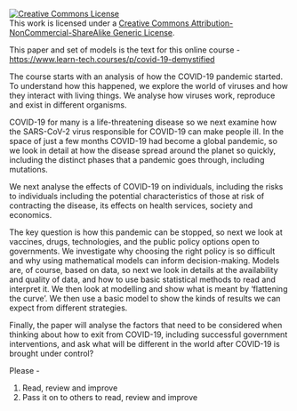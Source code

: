 <a rel="license" href="http://creativecommons.org/licenses/by-nc-sa/1.0/"><img alt="Creative Commons License" style="border-width:0" src="https://i.creativecommons.org/l/by-nc-sa/1.0/88x31.png" /></a><br />This work is licensed under a <a rel="license" href="http://creativecommons.org/licenses/by-nc-sa/1.0/">Creative Commons Attribution-NonCommercial-ShareAlike Generic License</a>.

This paper and set of models is the text for this online course - https://www.learn-tech.courses/p/covid-19-demystified

The course starts with an analysis of how the COVID-19 pandemic started. To understand how this happened, we explore the world of viruses and how they interact with living things. We analyse how viruses work, reproduce and exist in different organisms. 

COVID-19 for many is a life-threatening disease so we next examine how the SARS-CoV-2 virus responsible for COVID-19 can make people ill. In the space of just a few months COVID-19 had become a global pandemic, so we look in detail at how the disease spread around the planet so quickly, including the distinct phases that a pandemic goes through, including mutations. 

We next analyse the effects of COVID-19 on individuals, including the risks to individuals including the potential characteristics of those at risk of contracting the disease, its effects on health services, society and economics.

The key question is how this pandemic can be stopped, so next we look at vaccines, drugs, technologies, and the public policy options open to governments. We investigate why choosing the right policy is so difficult and why using mathematical models can inform decision-making. Models are, of course, based on data, so next we look in details at the availability and quality of data, and how to use basic statistical methods to read and interpret it. We then look at modelling and show what is meant by ‘flattening the curve’. We then use a basic model to show the kinds of results we can expect from different strategies. 

Finally, the paper will analyse the factors that need to be considered when thinking about how to exit from COVID-19, including successful government interventions, and ask what will be different in the world after COVID-19 is brought under control? 

Please - 
1.	Read, review and improve
2.	Pass it on to others to read, review and improve
